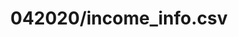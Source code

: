---  
schema: schema::042020/income_info.csv  
title: 042020/income_info.csv  
organization: Sample Department  
notes: Used in 1 lineage(s)  
resources:  
  - name: 042020/income_info.csv 
    url: file:/Users/kensu/Customers/Kensu/LoanApproval/PROD/masterdata/prod/042020/income_info.csv 
    format : CSV  
license: None  
category:
  - Education  
maintainer: User  
maintainer_email: UserMail  
---